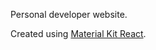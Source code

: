 Personal developer website.

Created using [Material Kit React](https://demos.creative-tim.com/material-kit-react).